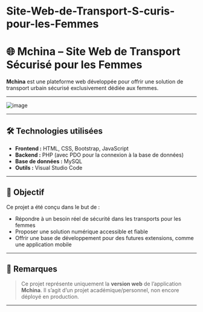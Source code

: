 # Site-Web-de-Transport-S-curis-pour-les-Femmes
# 🌐 Mchina – Site Web de Transport Sécurisé pour les Femmes

**Mchina** est une plateforme web développée pour offrir une solution de transport urbain sécurisé exclusivement dédiée aux femmes. 

---

![image](https://github.com/user-attachments/assets/9b060884-6439-4e37-8fdc-87080ad1faf1)


---


## 🛠️ Technologies utilisées

- **Frontend :** HTML, CSS, Bootstrap, JavaScript  
- **Backend :** PHP (avec PDO pour la connexion à la base de données)  
- **Base de données :** MySQL  
- **Outils :** Visual Studio Code

---

## 🎯 Objectif

Ce projet a été conçu dans le but de :

- Répondre à un besoin réel de sécurité dans les transports pour les femmes
- Proposer une solution numérique accessible et fiable
- Offrir une base de développement pour des futures extensions, comme une application mobile

---

## 📌 Remarques

> Ce projet représente uniquement la **version web** de l’application **Mchina**. Il s’agit d’un projet académique/personnel, non encore déployé en production.

---
